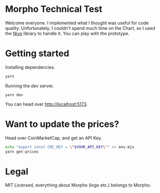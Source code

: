 # Morpho Technical Test

Welcome everyone. I implemented what I thought was useful for code quality. Unfortunately, I couldn't spend much time on the Chart, so I used the [Nivo](https://nivo.rocks) library to handle it.
You can play with the prototype.

# Getting started

Installing dependencies.

```bash
yarn
```

Running the dev server.

```
yarn dev
```

You can head over [http://localhost:5173](http://localhost:5173).

# Want to update the prices?

Head over CoinMarketCap, and get an API Key.

```bash
echo "export const CMC_KEY = \"$YOUR_API_KEY\"" >> env.mjs
yarn get-prices
```

# Legal

MIT Licensed, everything about Morpho (logo etc.) belongs to Morpho.
